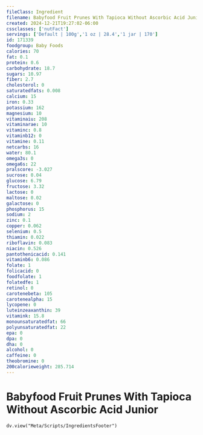 ```yaml
---
fileClass: Ingredient
filename: Babyfood Fruit Prunes With Tapioca Without Ascorbic Acid Junior
created: 2024-12-21T19:27:02-06:00
cssclasses: ['nutFact']
servings: ['Default | 100g','1 oz | 28.4','1 jar | 170']
id: 171339
foodgroup: Baby Foods
calories: 70
fat: 0.1
protein: 0.6
carbohydrate: 18.7
sugars: 10.97
fiber: 2.7
cholesterol: 0
saturatedfats: 0.008
calcium: 15
iron: 0.33
potassium: 162
magnesium: 10
vitaminaiu: 208
vitaminarae: 10
vitaminc: 0.8
vitaminb12: 0
vitamine: 0.11
netcarbs: 16
water: 80.1
omega3s: 0
omega6s: 22
pralscore: -3.027
sucrose: 0.04
glucose: 6.79
fructose: 3.32
lactose: 0
maltose: 0.02
galactose: 0
phosphorus: 15
sodium: 2
zinc: 0.1
copper: 0.062
selenium: 0.5
thiamin: 0.022
riboflavin: 0.083
niacin: 0.526
pantothenicacid: 0.141
vitaminb6: 0.086
folate: 1
folicacid: 0
foodfolate: 1
folatedfe: 1
retinol: 0
carotenebeta: 105
carotenealpha: 15
lycopene: 0
luteinzeaxanthin: 39
vitamink: 15.8
monounsaturatedfat: 66
polyunsaturatedfat: 22
epa: 0
dpa: 0
dha: 0
alcohol: 0
caffeine: 0
theobromine: 0
200calorieweight: 285.714
---
```


# Babyfood Fruit Prunes With Tapioca Without Ascorbic Acid Junior

```dataviewjs
dv.view("Meta/Scripts/IngredientsFooter")
```
